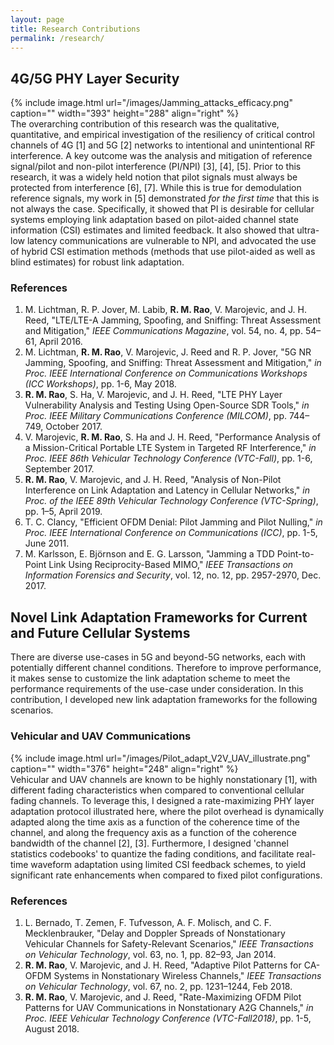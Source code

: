 ```yaml
---
layout: page
title: Research Contributions
permalink: /research/ 
---
```

## 4G/5G PHY Layer Security
{% include image.html url="/images/Jamming_attacks_efficacy.png" caption="" width="393" height="288" align="right" %}  
The overarching contribution of this research was the qualitative, quantitative, and empirical investigation of the resiliency of critical control channels of 4G [1] and 5G [2] networks to intentional and unintentional RF interference. A key outcome was the analysis and mitigation of reference signal/pilot and non-pilot interference (PI/NPI) [3], [4], [5]. Prior to this research, it was a widely held notion that pilot signals must always be protected from interference [6], [7]. While this is true for demodulation reference signals, my work in [5] demonstrated *for the first time* that this is not always the case. Specifically, it showed that PI is desirable for cellular systems employing link adaptation based on pilot-aided channel state information (CSI) estimates and limited feedback. It also showed that ultra-low latency communications are vulnerable to NPI, and advocated the use of hybrid CSI estimation methods (methods that use pilot-aided as well as blind estimates) for robust link adaptation.

### References
1. M. Lichtman, R. P. Jover, M. Labib, **R. M. Rao**, V. Marojevic, and J. H. Reed, "LTE/LTE-A Jamming, Spoofing, and Sniffing: Threat Assessment and Mitigation," *IEEE Communications Magazine*, vol. 54, no. 4, pp. 54–61, April 2016.
2. M. Lichtman, **R. M. Rao**, V. Marojevic, J. Reed and R. P. Jover, "5G NR Jamming, Spoofing, and Sniffing: Threat Assessment and Mitigation," *in Proc. IEEE International Conference on Communications Workshops (ICC Workshops)*, pp. 1-6, May 2018.
3. **R. M. Rao**, S. Ha, V. Marojevic, and J. H. Reed, "LTE PHY Layer Vulnerability Analysis and Testing Using Open-Source SDR Tools," *in Proc. IEEE Military Communications Conference (MILCOM)*, pp. 744–749, October 2017.
4. V. Marojevic, **R. M. Rao**, S. Ha and J. H. Reed, "Performance Analysis of a Mission-Critical Portable LTE System in Targeted RF Interference," *in Proc. IEEE 86th Vehicular Technology Conference (VTC-Fall)*, pp. 1-6, September 2017.
5. **R. M. Rao**, V. Marojevic, and J. H. Reed, "Analysis of Non-Pilot Interference on Link Adaptation and Latency in Cellular Networks," *in Proc. of the IEEE 89th Vehicular Technology Conference (VTC-Spring)*, pp. 1–5, April 2019.
6. T. C. Clancy, "Efficient OFDM Denial: Pilot Jamming and Pilot Nulling," *in Proc. IEEE International Conference on Communications (ICC)*, pp. 1-5, June 2011.
7. M. Karlsson, E. Björnson and E. G. Larsson, "Jamming a TDD Point-to-Point Link Using Reciprocity-Based MIMO," *IEEE Transactions on Information Forensics and Security*, vol. 12, no. 12, pp. 2957-2970, Dec. 2017.

## Novel Link Adaptation Frameworks for Current and Future Cellular Systems
There are diverse use-cases in 5G and beyond-5G networks, each with potentially different channel conditions. Therefore to improve performance, it makes sense to customize the link adaptation scheme to meet the performance requirements of the use-case under consideration. In this contribution, I developed new link adaptation frameworks for the following scenarios.

### Vehicular and UAV Communications
{% include image.html url="/images/Pilot_adapt_V2V_UAV_illustrate.png" caption="" width="376" height="248" align="right" %}  
Vehicular and UAV channels are known to be highly nonstationary [1], with different fading characteristics when compared to conventional cellular fading channels. To leverage this, I designed a rate-maximizing PHY layer adaptation protocol illustrated here, where the pilot overhead is dynamically adapted along the time axis as a function of the coherence time of the channel, and along the frequency axis as a function of the coherence bandwidth of the channel [2], [3]. Furthermore, I designed 'channel statistics codebooks' to quantize the fading conditions, and facilitate real-time waveform adaptation using limited CSI feedback schemes, to yield significant rate enhancements when compared to fixed pilot configurations.

### References
1. L. Bernado, T. Zemen, F. Tufvesson, A. F. Molisch, and C. F. Mecklenbrauker, "Delay and Doppler Spreads of Nonstationary Vehicular Channels for Safety-Relevant Scenarios," *IEEE Transactions on Vehicular Technology*, vol. 63, no. 1, pp. 82–93, Jan 2014.
2. **R. M. Rao**, V. Marojevic, and J. H. Reed, "Adaptive Pilot Patterns for CA-OFDM Systems in Nonstationary Wireless Channels," *IEEE Transactions on Vehicular Technology*, vol. 67, no. 2, pp. 1231–1244, Feb 2018.
3. **R. M. Rao**, V. Marojevic, and J. Reed, "Rate-Maximizing OFDM Pilot Patterns for UAV Communications in Nonstationary A2G Channels," *in Proc. IEEE Vehicular Technology Conference (VTC-Fall2018)*, pp. 1-5, August 2018.
